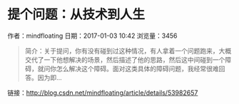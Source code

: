 # 提个问题：从技术到人生
作者：mindfloating
日期：2017-01-03 10:42
浏览量：3456
> 简介：关于提问，你有没有碰到过这种情况，有人拿着一个问题跑来，大概交代了一下他想解决的场景，然后描述了他的思路，然后这中间碰到一个障碍，就问你怎么解决这个障碍。面对这类具体的障碍问题，我经常很难回答。因为即...

 链接：http://blog.csdn.net/mindfloating/article/details/53982657
